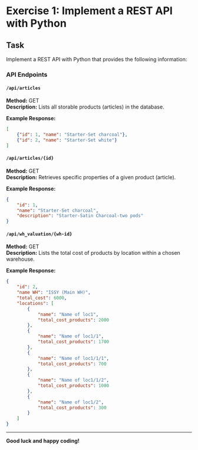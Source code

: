 # Exercise 1: Implement a REST API with Python

## Task
Implement a REST API with Python that provides the following information:

### API Endpoints

#### `/api/articles`
**Method:** GET  
**Description:** Lists all storable products (articles) in the database.  

**Example Response:**  
```json
[
    {"id": 1, "name": "Starter-Set charcoal"},
    {"id": 2, "name": "Starter-Set white"}
]
```

#### `/api/articles/{id}`
**Method:** GET  
**Description:** Retrieves specific properties of a given product (article).

**Example Response:**  
```json
{
    "id": 1,
    "name": "Starter-Set charcoal",
    "description": "Starter-Satin Charcoal-two pods"
}
```

#### `/api/wh_valuation/{wh-id}`
**Method:** GET  
**Description:** Lists the total cost of products by location within a chosen warehouse.

**Example Response:**  
```json
{
    "id": 2,
    "name WH": "ISSY (Main WH)",
    "total_cost": 6000,
    "locations": [
        {
            "name": "Name of loc1",
            "total_cost_products": 2000
        },
        {
            "name": "Name of loc1/1",
            "total_cost_products": 1700
        },
        {
            "name": "Name of loc1/1/1",
            "total_cost_products": 700
        },
        {
            "name": "Name of loc1/1/2",
            "total_cost_products": 1000
        },
        {
            "name": "Name of loc1/2",
            "total_cost_products": 300
        }
    ]
}
```


---

**Good luck and happy coding!**
